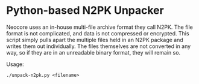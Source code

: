 # Python-based N2PK Unpacker

Neocore uses an in-house multi-file archive format they call N2PK.
The file format is not complicated, and data is not compressed or encrypted.
This script simply pulls apart the multiple files held in an N2PK package and writes them out individually.
The files themselves are not converted in any way, so if they are in an unreadable binary format, they will remain so.

Usage:
```
./unpack-n2pk.py <filename>
```
